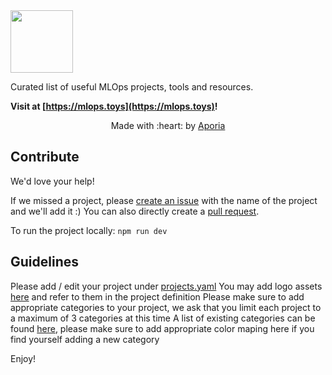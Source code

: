 <img src="assets/icons/logo.png" width="100" />

Curated list of useful MLOps projects, tools and resources.

**Visit at [https://mlops.toys](https://mlops.toys)!**

<p align="center">Made with :heart: by <a href="https://www.aporia.com?utm_source=github&utm_medium=github&utm_campaign=mlops-toys" target="_blank">Aporia</a></p>

## Contribute

We'd love your help! 

If we missed a project, please [create an issue](https://github.com/aporia-ai/mlops.toys/issues/new) with the name of the project and we'll add it :) You can also directly create a [pull request](https://github.com/aporia-ai/mlops.toys/edit/main/store/data/projects.yaml).

To run the project locally: `npm run dev`

## Guidelines

Please add / edit your project under [projects.yaml](store/data/projects.yaml)
You may add logo assets [here](/images/projects/) and refer to them in the project definition
Please make sure to add appropriate categories to your project, we ask that you limit each project to a maximum of 3 categories at this time
A list of existing categories can be found [here](store/index.js#L6), please make sure to add appropriate color maping here if you find yourself adding a new category


Enjoy!

